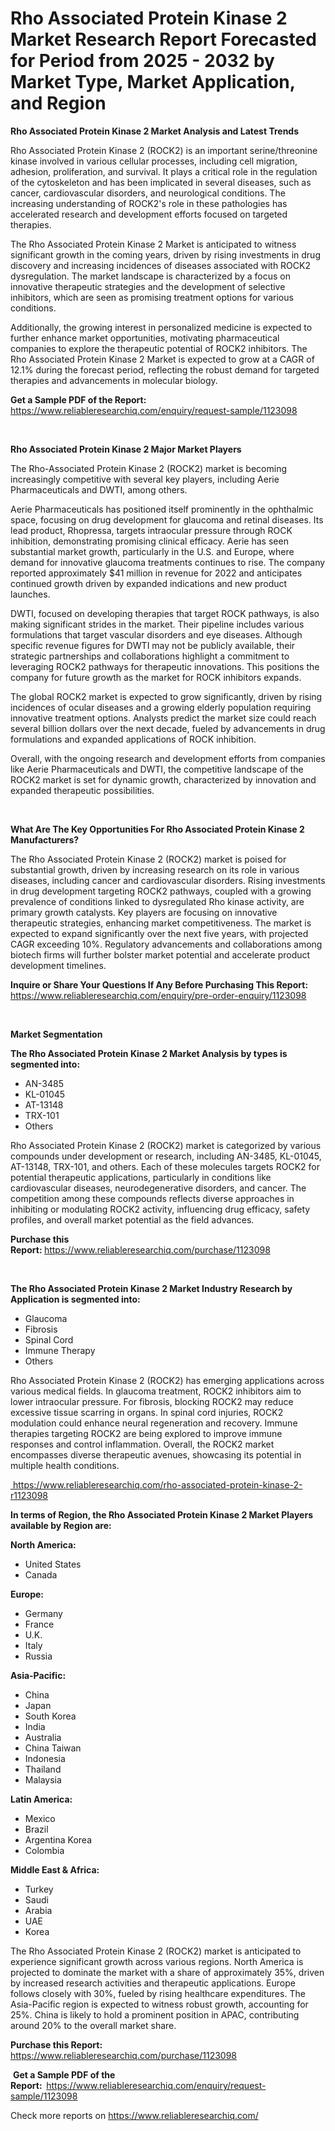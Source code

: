 <p><h1>Rho Associated Protein Kinase 2 Market Research Report Forecasted for Period from 2025 -  2032 by Market Type, Market Application, and Region</h1></p><p><strong>Rho Associated Protein Kinase 2 Market Analysis and Latest Trends</strong></p>
<p><p>Rho Associated Protein Kinase 2 (ROCK2) is an important serine/threonine kinase involved in various cellular processes, including cell migration, adhesion, proliferation, and survival. It plays a critical role in the regulation of the cytoskeleton and has been implicated in several diseases, such as cancer, cardiovascular disorders, and neurological conditions. The increasing understanding of ROCK2's role in these pathologies has accelerated research and development efforts focused on targeted therapies.</p><p>The Rho Associated Protein Kinase 2 Market is anticipated to witness significant growth in the coming years, driven by rising investments in drug discovery and increasing incidences of diseases associated with ROCK2 dysregulation. The market landscape is characterized by a focus on innovative therapeutic strategies and the development of selective inhibitors, which are seen as promising treatment options for various conditions. </p><p>Additionally, the growing interest in personalized medicine is expected to further enhance market opportunities, motivating pharmaceutical companies to explore the therapeutic potential of ROCK2 inhibitors. The Rho Associated Protein Kinase 2 Market is expected to grow at a CAGR of 12.1% during the forecast period, reflecting the robust demand for targeted therapies and advancements in molecular biology.</p></p>
<p><strong>Get a Sample PDF of the Report:&nbsp;</strong> <a href="https://www.reliableresearchiq.com/enquiry/request-sample/1123098?utm_campaign=2291&utm_medium=2&utm_source=Github&utm_content=ia&utm_term=08032025&utm_id=rho-associated-protein-kinase-2">https://www.reliableresearchiq.com/enquiry/request-sample/1123098</a></p>
<p>&nbsp;</p>
<p><strong>Rho Associated Protein Kinase 2 Major Market Players</strong></p>
<p><p>The Rho-Associated Protein Kinase 2 (ROCK2) market is becoming increasingly competitive with several key players, including Aerie Pharmaceuticals and DWTI, among others. </p><p>Aerie Pharmaceuticals has positioned itself prominently in the ophthalmic space, focusing on drug development for glaucoma and retinal diseases. Its lead product, Rhopressa, targets intraocular pressure through ROCK inhibition, demonstrating promising clinical efficacy. Aerie has seen substantial market growth, particularly in the U.S. and Europe, where demand for innovative glaucoma treatments continues to rise. The company reported approximately $41 million in revenue for 2022 and anticipates continued growth driven by expanded indications and new product launches.</p><p>DWTI, focused on developing therapies that target ROCK pathways, is also making significant strides in the market. Their pipeline includes various formulations that target vascular disorders and eye diseases. Although specific revenue figures for DWTI may not be publicly available, their strategic partnerships and collaborations highlight a commitment to leveraging ROCK2 pathways for therapeutic innovations. This positions the company for future growth as the market for ROCK inhibitors expands.</p><p>The global ROCK2 market is expected to grow significantly, driven by rising incidences of ocular diseases and a growing elderly population requiring innovative treatment options. Analysts predict the market size could reach several billion dollars over the next decade, fueled by advancements in drug formulations and expanded applications of ROCK inhibition.</p><p>Overall, with the ongoing research and development efforts from companies like Aerie Pharmaceuticals and DWTI, the competitive landscape of the ROCK2 market is set for dynamic growth, characterized by innovation and expanded therapeutic possibilities.</p></p>
<p>&nbsp;</p>
<p><strong>What Are The Key Opportunities For Rho Associated Protein Kinase 2 Manufacturers?</strong></p>
<p><p>The Rho Associated Protein Kinase 2 (ROCK2) market is poised for substantial growth, driven by increasing research on its role in various diseases, including cancer and cardiovascular disorders. Rising investments in drug development targeting ROCK2 pathways, coupled with a growing prevalence of conditions linked to dysregulated Rho kinase activity, are primary growth catalysts. Key players are focusing on innovative therapeutic strategies, enhancing market competitiveness. The market is expected to expand significantly over the next five years, with projected CAGR exceeding 10%. Regulatory advancements and collaborations among biotech firms will further bolster market potential and accelerate product development timelines.</p></p>
<p><strong>Inquire or Share Your Questions If Any Before Purchasing This Report:</strong> <a href="https://www.reliableresearchiq.com/enquiry/pre-order-enquiry/1123098?utm_campaign=2291&utm_medium=2&utm_source=Github&utm_content=ia&utm_term=08032025&utm_id=rho-associated-protein-kinase-2">https://www.reliableresearchiq.com/enquiry/pre-order-enquiry/1123098</a></p>
<p>&nbsp;</p>
<p><strong>Market Segmentation</strong></p>
<p><strong>The Rho Associated Protein Kinase 2 Market Analysis by types is segmented into:</strong></p>
<p><ul><li>AN-3485</li><li>KL-01045</li><li>AT-13148</li><li>TRX-101</li><li>Others</li></ul></p>
<p><p>Rho Associated Protein Kinase 2 (ROCK2) market is categorized by various compounds under development or research, including AN-3485, KL-01045, AT-13148, TRX-101, and others. Each of these molecules targets ROCK2 for potential therapeutic applications, particularly in conditions like cardiovascular diseases, neurodegenerative disorders, and cancer. The competition among these compounds reflects diverse approaches in inhibiting or modulating ROCK2 activity, influencing drug efficacy, safety profiles, and overall market potential as the field advances.</p></p>
<p><strong>Purchase this Report:&nbsp;</strong><a href="https://www.reliableresearchiq.com/purchase/1123098?utm_campaign=2291&utm_medium=2&utm_source=Github&utm_content=ia&utm_term=08032025&utm_id=rho-associated-protein-kinase-2">https://www.reliableresearchiq.com/purchase/1123098</a></p>
<p>&nbsp;</p>
<p><strong>The Rho Associated Protein Kinase 2 Market Industry Research by Application is segmented into:</strong></p>
<p><ul><li>Glaucoma</li><li>Fibrosis</li><li>Spinal Cord</li><li>Immune Therapy</li><li>Others</li></ul></p>
<p><p>Rho Associated Protein Kinase 2 (ROCK2) has emerging applications across various medical fields. In glaucoma treatment, ROCK2 inhibitors aim to lower intraocular pressure. For fibrosis, blocking ROCK2 may reduce excessive tissue scarring in organs. In spinal cord injuries, ROCK2 modulation could enhance neural regeneration and recovery. Immune therapies targeting ROCK2 are being explored to improve immune responses and control inflammation. Overall, the ROCK2 market encompasses diverse therapeutic avenues, showcasing its potential in multiple health conditions.</p></p>
<p><a href="https://www.reliableresearchiq.com/rho-associated-protein-kinase-2-r1123098?utm_campaign=2291&utm_medium=2&utm_source=Github&utm_content=ia&utm_term=08032025&utm_id=rho-associated-protein-kinase-2">&nbsp;https://www.reliableresearchiq.com/rho-associated-protein-kinase-2-r1123098</a></p>
<p><strong>In terms of Region, the Rho Associated Protein Kinase 2 Market Players available by Region are:</strong></p>
<p>
    <p> <strong> North America: </strong>
        <ul>
            <li>United States</li>
            <li>Canada</li>
        </ul>
        </p> 
    <p> <strong> Europe: </strong>
        <ul>
            <li>Germany</li>
            <li>France</li>
            <li>U.K.</li>
            <li>Italy</li>
            <li>Russia</li>
        </ul>
        </p> 
    <p> <strong> Asia-Pacific: </strong>
        <ul>
            <li>China</li>
            <li>Japan</li>
            <li>South Korea</li>
            <li>India</li>
            <li>Australia</li>
            <li>China Taiwan</li>
            <li>Indonesia</li>
            <li>Thailand</li>
            <li>Malaysia</li>
        </ul>
        </p> 
    <p> <strong> Latin America: </strong>
        <ul>
            <li>Mexico</li>
            <li>Brazil</li>
            <li>Argentina Korea</li>
            <li>Colombia</li>
        </ul>
        </p> 
    <p> <strong> Middle East & Africa: </strong>
        <ul>
            <li>Turkey</li>
            <li>Saudi</li>
            <li>Arabia</li>
            <li>UAE</li>
            <li>Korea</li>
        </ul>
    </p>
    </p>
<p><p>The Rho Associated Protein Kinase 2 (ROCK2) market is anticipated to experience significant growth across various regions. North America is projected to dominate the market with a share of approximately 35%, driven by increased research activities and therapeutic applications. Europe follows closely with 30%, fueled by rising healthcare expenditures. The Asia-Pacific region is expected to witness robust growth, accounting for 25%. China is likely to hold a prominent position in APAC, contributing around 20% to the overall market share.</p></p>
<p><strong>Purchase this Report: </strong><a href="https://www.reliableresearchiq.com/purchase/1123098?utm_campaign=2291&utm_medium=2&utm_source=Github&utm_content=ia&utm_term=08032025&utm_id=rho-associated-protein-kinase-2">https://www.reliableresearchiq.com/purchase/1123098</a></p>
<p>&nbsp;<strong>Get a Sample PDF of the Report:&nbsp;&nbsp;</strong><a href="https://www.reliableresearchiq.com/enquiry/request-sample/1123098?utm_campaign=2291&utm_medium=2&utm_source=Github&utm_content=ia&utm_term=08032025&utm_id=rho-associated-protein-kinase-2">https://www.reliableresearchiq.com/enquiry/request-sample/1123098</a></p>
<p><strong></strong></p>
<p>Check more reports on <a href="https://www.reliableresearchiq.com/?utm_campaign=2291&utm_medium=2&utm_source=Github&utm_content=ia&utm_term=08032025&utm_id=rho-associated-protein-kinase-2">https://www.reliableresearchiq.com/</a></p>